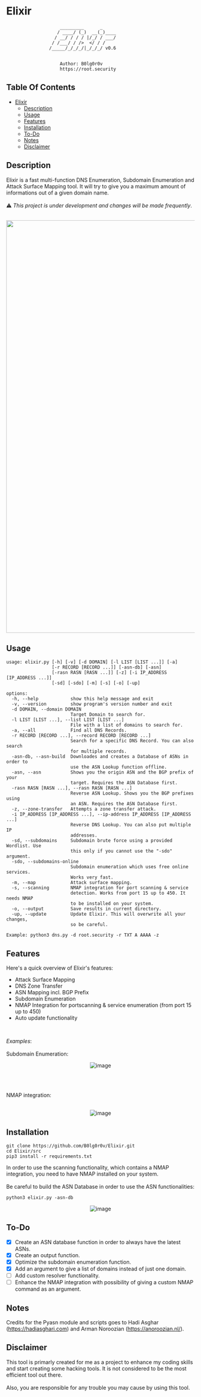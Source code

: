 # Elixir

```
                    _________      _     
                   / ____/ (_)  __(_)____
                  / __/ / / / |/_/ / ___/
                 / /___/ / />  </ / /    
                /_____/_/_/_/|_/_/_/ v0.6    
                                             
                
                    Author: B0lg0r0v
                    https://root.security
```


## Table Of Contents

- [Elixir](#elixir)
  * [Description](#description)
  * [Usage](#usage)
  * [Features](#features)
  * [Installation](#installation)
  * [To-Do](#to-do)
  * [Notes](#notes)
  * [Disclaimer](#disclaimer)

## Description
Elixir is a fast multi-function DNS Enumeration, Subdomain Enumeration and Attack Surface Mapping tool. It will try to give you a maximum amount of informations out of a given domain name. <br><br>:warning: *This project is under development and changes will be made frequently*.<br> 
<br>
<p align="center">
  <img width="1100" alt="image" src="https://github.com/B0lg0r0v/Elixir/assets/115954804/f96bde82-989d-4657-af37-cd4974bed95f">

</p>

## Usage

```
usage: elixir.py [-h] [-v] [-d DOMAIN] [-l LIST [LIST ...]] [-a]
                 [-r RECORD [RECORD ...]] [-asn-db] [-asn]
                 [-rasn RASN [RASN ...]] [-z] [-i IP_ADDRESS [IP_ADDRESS ...]]
                 [-sd] [-sdo] [-m] [-s] [-o] [-up]

options:
  -h, --help            show this help message and exit
  -v, --version         show program's version number and exit
  -d DOMAIN, --domain DOMAIN
                        Target Domain to search for.
  -l LIST [LIST ...], --list LIST [LIST ...]
                        File with a list of domains to search for.
  -a, --all             Find all DNS Records.
  -r RECORD [RECORD ...], --record RECORD [RECORD ...]
                        Search for a specific DNS Record. You can also search
                        for multiple records.
  -asn-db, --asn-build  Downloades and creates a Database of ASNs in order to
                        use the ASN Lookup function offline.
  -asn, --asn           Shows you the origin ASN and the BGP prefix of your
                        target. Requires the ASN Database first.
  -rasn RASN [RASN ...], --rasn RASN [RASN ...]
                        Reverse ASN Lookup. Shows you the BGP prefixes using
                        an ASN. Requires the ASN Database first.
  -z, --zone-transfer   Attempts a zone transfer attack.
  -i IP_ADDRESS [IP_ADDRESS ...], --ip-address IP_ADDRESS [IP_ADDRESS ...]
                        Reverse DNS Lookup. You can also put multiple IP
                        addresses.
  -sd, --subdomains     Subdomain brute force using a provided Wordlist. Use
                        this only if you cannot use the "-sdo" argument.
  -sdo, --subdomains-online
                        Subdomain enumeration which uses free online services.
                        Works very fast.
  -m, --map             Attack surface mapping.
  -s, --scanning        NMAP integration for port scanning & service
                        detection. Works from port 15 up to 450. It needs NMAP
                        to be installed on your system.
  -o, --output          Save results in current directory.
  -up, --update         Update Elixir. This will overwrite all your changes,
                        so be careful.

Example: python3 dns.py -d root.security -r TXT A AAAA -z
```

## Features
Here's a quick overview of Elixir's features:
  - Attack Surface Mapping
  - DNS Zone Transfer
  - ASN Mapping incl. BGP Prefix
  - Subdomain Enumeration
  - NMAP Integration for portscanning & service enumeration (from port 15 up to 450)
  - Auto update functionality
<br>

*Examples*:
<br><br>
Subdomain Enumeration:<br>
<p align="center">
  <img alt="image" src="https://github.com/B0lg0r0v/Elixir/assets/115954804/88886b66-51f0-4d1d-8ea6-9c0c09289b45">
</p>
<br><br>

NMAP integration:<br><br>
<p align="center">
  <img alt="image" src="https://github.com/B0lg0r0v/Elixir/assets/115954804/45403196-e5d4-4a8d-99a2-c301fb3bbc0a">
</p>

## Installation

```
git clone https://github.com/B0lg0r0v/Elixir.git
cd Elixir/src
pip3 install -r requirements.txt
```
In order to use the scanning functionality, which contains a NMAP integration, you need to have NMAP installed on your system.<br><br>
Be careful to build the ASN Database in order to use the ASN functionalities:

```
python3 elixir.py -asn-db
```
<p align="center">
  <img alt="image" src="https://github.com/B0lg0r0v/Elixir/assets/115954804/208793f5-996b-4fb5-a66e-ee68c5788ffb">
</p>

## To-Do

- [x] Create an ASN database function in order to always have the latest ASNs.
- [x] Create an output function.
- [x] Optimize the subdomain enumeration function.
- [x] Add an argument to give a list of domains instead of just one domain.
- [ ] Add custom resolver functionality.
- [ ] Enhance the NMAP integration with possibility of giving a custom NMAP command as an argument.

## Notes
Credits for the Pyasn module and scripts goes to Hadi Asghar (https://hadiasghari.com) and Arman Noroozian (https://anoroozian.nl/).

## Disclaimer

This tool is primarly created for me as a project to enhance my coding skills and start creating some hacking tools. It is not considered to be the most efficient tool out there.<br><br>
Also, you are responsible for any trouble you may cause by using this tool.
